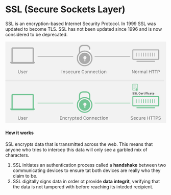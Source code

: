 # SSL (Secure Sockets Layer)

SSL is an encryption-based Internet Security Protocol. In 1999 SSL was updated to become TLS. SSL has not been updated since 1996 and is now considered to be deprecated.

![ssl](./ssl.png)

#### How it works

SSL encrypts data that is transmitted across the web. This means that anyone who tries to intercep this data will only see a garbled mix of characters.

1. SSL initiates an authentication process called a __handshake__ between two communicating devices to ensure tat both devices are really who they claim to be.
2. SSL digitally signs data in order ot provide __data integrit__, verifying that the data is not tampered with before reaching its inteded recipient.

